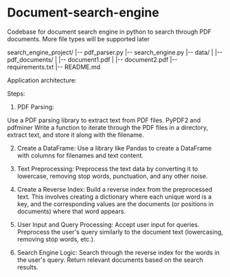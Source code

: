 # Document-search-engine
Codebase for document search engine in python to search through PDF documents. More file types will be supported later

search_engine_project/
|-- pdf_parser.py
|-- search_engine.py
|-- data/
|   |-- pdf_documents/
|       |-- document1.pdf
|       |-- document2.pdf
|-- requirements.txt
|-- README.md


Application architecture:

Steps:

1. PDF Parsing:

Use a PDF parsing library to extract text from PDF files. PyPDF2 and pdfminer
Write a function to iterate through the PDF files in a directory, extract text, and store it along with the filename.

2. Create a DataFrame:
Use a library like Pandas to create a DataFrame with columns for filenames and text content.


3. Text Preprocessing:
Preprocess the text data by converting it to lowercase, removing stop words, punctuation, and any other noise.

4. Create a Reverse Index:
Build a reverse index from the preprocessed text. This involves creating a dictionary where each unique word is a key, and the corresponding values are the documents (or positions in documents) where that word appears.

5. User Input and Query Processing:
Accept user input for queries.
Preprocess the user's query similarly to the document text (lowercasing, removing stop words, etc.).


6. Search Engine Logic:
Search through the reverse index for the words in the user's query.
Return relevant documents based on the search results.
